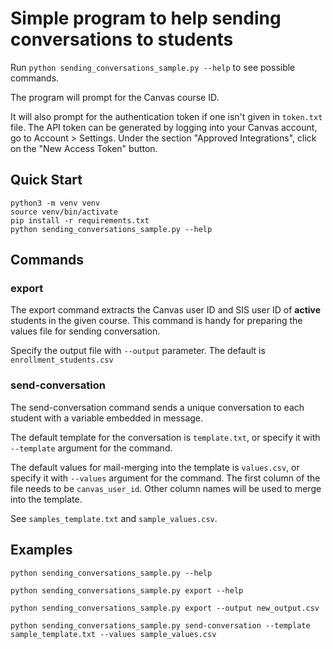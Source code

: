 # Simple program to help sending conversations to students

Run `python sending_conversations_sample.py --help` to see possible commands.

The program will prompt for the Canvas course ID.

It will also prompt for the authentication token if one isn't given in `token.txt` file.  The API token can be generated by logging into your Canvas account, go to Account > Settings.  Under the section "Approved Integrations", click on the "New Access Token" button.

## Quick Start
```
python3 -m venv venv
source venv/bin/activate
pip install -r requirements.txt
python sending_conversations_sample.py --help
```

## Commands
### export
The export command extracts the Canvas user ID and SIS user ID of **active** students in the given course. This command is handy for preparing the values file for sending conversation.

Specify the output file with `--output` parameter. The default is `enrollment_students.csv`

### send-conversation
The send-conversation command sends a unique conversation to each student with a variable embedded in message.

The default template for the conversation is `template.txt`, or specify it with `--template` argument for the command.

The default values for mail-merging into the template is `values.csv`, or specify it with `--values` argument for the command.  The first column of the file needs to be `canvas_user_id`.  Other column names will be used to merge into the template.

See `samples_template.txt` and `sample_values.csv`.

## Examples
```
python sending_conversations_sample.py --help

python sending_conversations_sample.py export --help

python sending_conversations_sample.py export --output new_output.csv

python sending_conversations_sample.py send-conversation --template sample_template.txt --values sample_values.csv
```
